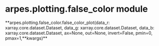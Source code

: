 # arpes.plotting.false\_color module

**arpes.plotting.false\_color.false\_color\_plot(data\_r:
xarray.core.dataset.Dataset, data\_g: xarray.core.dataset.Dataset,
data\_b: xarray.core.dataset.Dataset, ax=None, out=None, invert=False,
pmin=0, pmax=1,**kwargs)\*\*
